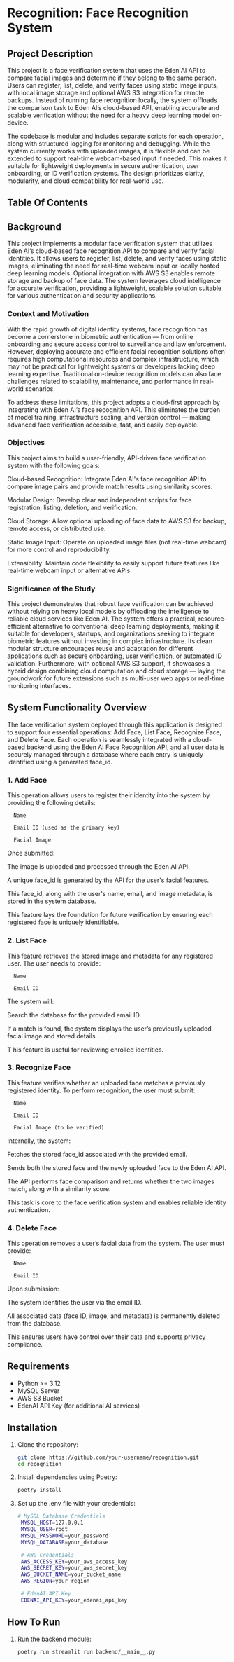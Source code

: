# Recognition: Face Recognition System













## Project Description
This project is a face verification system that uses the Eden AI API to compare facial images and determine if they belong to the same person. Users can register, list, delete, and verify faces using static image inputs, with local image storage and optional AWS S3 integration for remote backups. Instead of running face recognition locally, the system offloads the comparison task to Eden AI’s cloud-based API, enabling accurate and scalable verification without the need for a heavy deep learning model on-device. 

The codebase is modular and includes separate scripts for each operation, along with structured logging for monitoring and debugging. While the system currently works with uploaded images, it is flexible and can be extended to support real-time webcam-based input if needed. This makes it suitable for lightweight deployments in secure authentication, user onboarding, or ID verification systems. The design prioritizes clarity, modularity, and cloud compatibility for real-world use.











## Table Of Contents













## Background

This project implements a modular face verification system that utilizes Eden AI’s cloud-based face recognition API to compare and verify facial identities. It allows users to register, list, delete, and verify faces using static images, eliminating the need for real-time webcam input or locally hosted deep learning models. Optional integration with AWS S3 enables remote storage and backup of face data. The system leverages cloud intelligence for accurate verification, providing a lightweight, scalable solution suitable for various authentication and security applications.

### Context and Motivation

With the rapid growth of digital identity systems, face recognition has become a cornerstone in biometric authentication — from online onboarding and secure access control to surveillance and law enforcement. However, deploying accurate and efficient facial recognition solutions often requires high computational resources and complex infrastructure, which may not be practical for lightweight systems or developers lacking deep learning expertise. Traditional on-device recognition models can also face challenges related to scalability, maintenance, and performance in real-world scenarios.

To address these limitations, this project adopts a cloud-first approach by integrating with Eden AI’s face recognition API. This eliminates the burden of model training, infrastructure scaling, and version control — making advanced face verification accessible, fast, and easily deployable.

### Objectives

This project aims to build a user-friendly, API-driven face verification system with the following goals:

Cloud-based Recognition: Integrate Eden AI's face recognition API to compare image pairs and provide match results using similarity scores.

Modular Design: Develop clear and independent scripts for face registration, listing, deletion, and verification.

Cloud Storage: Allow optional uploading of face data to AWS S3 for backup, remote access, or distributed use.

Static Image Input: Operate on uploaded image files (not real-time webcam) for more control and reproducibility.

Extensibility: Maintain code flexibility to easily support future features like real-time webcam input or alternative APIs.

### Significance of the Study

This project demonstrates that robust face verification can be achieved without relying on heavy local models by offloading the intelligence to reliable cloud services like Eden AI. The system offers a practical, resource-efficient alternative to conventional deep learning deployments, making it suitable for developers, startups, and organizations seeking to integrate biometric features without investing in complex infrastructure. Its clean modular structure encourages reuse and adaptation for different applications such as secure onboarding, user verification, or automated ID validation. Furthermore, with optional AWS S3 support, it showcases a hybrid design combining cloud computation and cloud storage — laying the groundwork for future extensions such as multi-user web apps or real-time monitoring interfaces.










## System Functionality Overview

The face verification system deployed through this application is designed to support four essential operations: Add Face, List Face, Recognize Face, and Delete Face. Each operation is seamlessly integrated with a cloud-based backend using the Eden AI Face Recognition API, and all user data is securely managed through a database where each entry is uniquely identified using a generated face_id.

### 1. Add Face
This operation allows users to register their identity into the system by providing the following details:

      Name

      Email ID (used as the primary key)

      Facial Image

Once submitted:

   The image is uploaded and processed through the Eden AI API.

   A unique face_id is generated by the API for the user's facial features.

   This face_id, along with the user's name, email, and image metadata, is stored in the system database.

   This feature lays the foundation for future verification by ensuring each registered face is uniquely identifiable.

### 2. List Face
This feature retrieves the stored image and metadata for any registered user. The user needs to provide:

      Name

      Email ID

The system will:

   Search the database for the provided email ID.

   If a match is found, the system displays the user’s previously uploaded facial image and stored details.

T  his feature is useful for reviewing enrolled identities.

### 3. Recognize Face
This feature verifies whether an uploaded face matches a previously registered identity. To perform recognition, the user must submit:

      Name

      Email ID

      Facial Image (to be verified)

Internally, the system:

   Fetches the stored face_id associated with the provided email.

   Sends both the stored face and the newly uploaded face to the Eden AI API.

   The API performs face comparison and returns whether the two images match, along with a similarity score.

   This task is core to the face verification system and enables reliable identity authentication.

### 4. Delete Face
This operation removes a user’s facial data from the system. The user must provide:

      Name

      Email ID

Upon submission:

   The system identifies the user via the email ID.

   All associated data (face ID, image, and metadata) is permanently deleted from the database.

   This ensures users have control over their data and supports privacy compliance.












## Requirements

- Python >= 3.12
- MySQL Server
- AWS S3 Bucket
- EdenAI API Key (for additional AI services)

## Installation

1. Clone the repository:
   ```bash
   git clone https://github.com/your-username/recognition.git
   cd recognition

2. Install dependencies using Poetry:
    ```bash
    poetry install

3. Set up the .env file with your credentials:
   ```bash
   # MySQL Database Credentials
    MYSQL_HOST=127.0.0.1
    MYSQL_USER=root
    MYSQL_PASSWORD=your_password
    MYSQL_DATABASE=your_database

    # AWS Credentials
    AWS_ACCESS_KEY=your_aws_access_key
    AWS_SECRET_KEY=your_aws_secret_key
    AWS_BUCKET_NAME=your_bucket_name
    AWS_REGION=your_region

    # EdenAI API Key
    EDENAI_API_KEY=your_edenai_api_key


## How To Run

1. Run the backend module:
   ```bash
   poetry run streamlit run backend/__main__.py 
